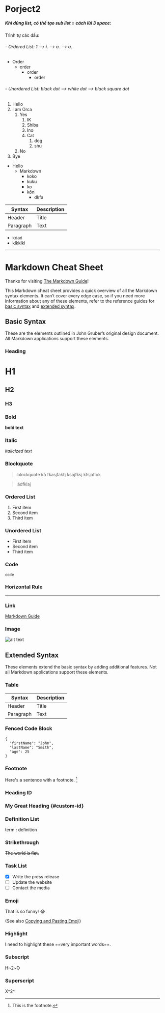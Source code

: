 # Porject2

##### Khi dùng list, có thể tạo sub list = cách lùi 3 space:
 Trình tự các dấu:
###### - Ordered List: 1 --> i. --> a. --> a.
- Order
   - order
      - order
         - order
###### - Unordered List: black dot --> white dot --> black square dot

1. Hello
2. I am Orca
   1. Yes
      1. IK  
      2. Shiba
       1. Ino
       2. Cat
          1. dog
          2. shu
   2. No
3. Bye


- Hello
   - Markdown
     - koko
      - kuku
       - ko
        - kôn
           - dkfa 

| Syntax | Description |
| ----------- | ----------- |
| Header | Title |
| Paragraph | Text |

- kóad
- klkklkl


---

# Markdown Cheat Sheet

Thanks for visiting [The Markdown Guide](https://www.markdownguide.org)!

This Markdown cheat sheet provides a quick overview of all the Markdown syntax elements. It can’t cover every edge case, so if you need more information about any of these elements, refer to the reference guides for [basic syntax](https://www.markdownguide.org/basic-syntax) and [extended syntax](https://www.markdownguide.org/extended-syntax).

## Basic Syntax

These are the elements outlined in John Gruber’s original design document. All Markdown applications support these elements.

### Heading

# H1
## H2
### H3

### Bold

**bold text**

### Italic

*italicized text*

### Blockquote

> blockquote
> kà
> fkasjfakfj
> ksajfksj
> kfsjafiok

> ádfklaj

### Ordered List

1. First item
2. Second item
3. Third item

### Unordered List

- First item
- Second item
- Third item

### Code

`code`

### Horizontal Rule

---

### Link

[Markdown Guide](https://www.markdownguide.org)

### Image

![alt text](https://www.markdownguide.org/assets/images/tux.png)

## Extended Syntax

These elements extend the basic syntax by adding additional features. Not all Markdown applications support these elements.

### Table

| Syntax | Description |
| ----------- | ----------- |
| Header | Title |
| Paragraph | Text |

### Fenced Code Block

```
{
  "firstName": "John",
  "lastName": "Smith",
  "age": 25
}
```

### Footnote

Here's a sentence with a footnote. [^1]

[^1]: This is the footnote.

### Heading ID

### My Great Heading {#custom-id}

### Definition List

term
: definition

### Strikethrough

~~The world is flat.~~

### Task List

- [x] Write the press release
- [ ] Update the website
- [ ] Contact the media

### Emoji

That is so funny! :joy:

(See also [Copying and Pasting Emoji](https://www.markdownguide.org/extended-syntax/#copying-and-pasting-emoji))

### Highlight

I need to highlight these ==very important words==.

### Subscript

H~2~O

### Superscript

X^2^
